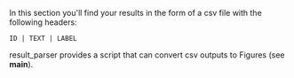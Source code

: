 In this section you'll find your results in the form of a csv file with the following headers:

```
ID | TEXT | LABEL
```

result_parser provides a script that can convert csv outputs to Figures (see __main__).